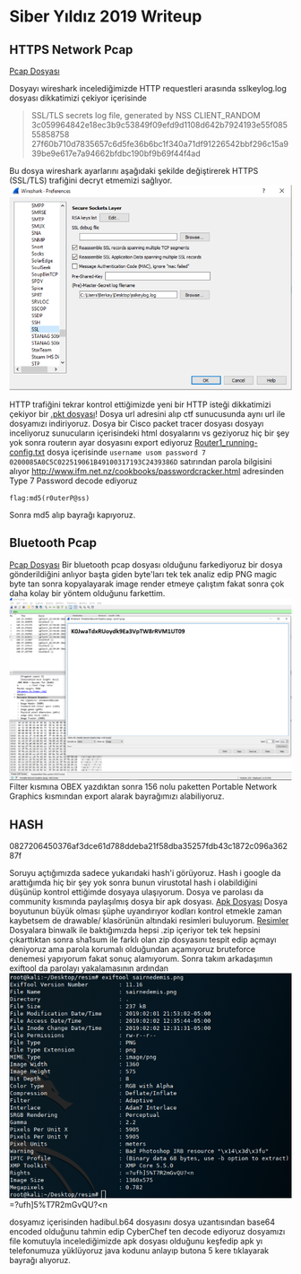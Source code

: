 # Siber Yıldız 2019 Writeup

## HTTPS Network Pcap

[Pcap Dosyası](network-150.pcap)

Dosyayı wireshark incelediğimizde HTTP requestleri arasında sslkeylog.log dosyası dikkatimizi çekiyor içerisinde 

> SSL/TLS secrets log file, generated by NSS CLIENT_RANDOM
> 3c059964842e18ec3b9c53849f09efd9d1108d642b7924193e55f08555858758
> 27f60b710d7835657c6d5fe36b6bc1f340a71df91226542bbf296c15a939be9e617e7a94662bfdbc190bf9b69f44f4ad

Bu dosya wireshark ayarlarını aşağıdaki şekilde değiştirerek HTTPS (SSL/TLS) trafiğini decryt etmemizi sağlıyor.
![enter image description here](pcap150-1.png)

HTTP trafiğini tekrar kontrol ettiğimizde yeni bir HTTP isteği dikkatimizi çekiyor bir [.pkt dosyası](network-150.pkt)! 
Dosya url adresini alıp ctf sunucusunda aynı url ile dosyamızı indiriyoruz.
Dosya bir Cisco packet tracer dosyası dosyayı inceliyoruz sunucuların içerisindeki html dosyalarını vs geziyoruz hiç bir şey yok sonra routerın ayar dosyasını export ediyoruz [Router1_running-config.txt](Router1_running-config.txt) dosya içerisinde 
`username usom password 7 0200085A0C5C022519061B49100317193C2439386D`
satırından parola bilgisini alıyor http://www.ifm.net.nz/cookbooks/passwordcracker.html adresinden Type 7 Password decode ediyoruz

    flag:md5(r0uterP@ss)
Sonra md5 alıp bayrağı kapıyoruz.

## Bluetooth Pcap
[Pcap Dosyası](usom1.pcap)
Bir bluetooth pcap dosyası olduğunu farkediyoruz bir dosya gönderildiğini anlıyor başta giden byte'ları tek tek analiz edip PNG magic byte tan sonra kopyalayarak image render etmeye çalıştım fakat sonra çok daha kolay bir yöntem olduğunu farkettim.
![enter image description here](bluetooth.png)
Filter kısmına OBEX yazdıktan sonra 156 nolu paketten Portable Network Graphics kısmından export alarak bayrağımızı alabiliyoruz.

## HASH

0827206450376af3dce61d788ddeba21f58dba35257fdb43c1872c096a36287f

Soruyu açtığımızda sadece yukarıdaki hash'i görüyoruz. Hash i google da arattığımda hiç bir şey yok sonra bunun virustotal hash i olabildiğini düşünüp kontrol ettiğimde dosyaya ulaşıyorum. Dosya ve parolası da community kısmında paylaşılmış dosya bir apk dosyası. [Apk Dosyası](puzzles.apk)
Dosya boyutunun büyük olması şüphe uyandırıyor kodları kontrol etmekle zaman kaybetsem de drawable/ klasörünün altındaki resimleri buluyorum. [Resimler](resim.rar)
Dosyalara binwalk ile baktığımızda hepsi .zip içeriyor tek tek hepsini çıkarttıktan sonra sha1sum ile farklı olan zip dosyasını tespit edip açmayı deniyoruz ama parola korumalı olduğundan açamıyoruz bruteforce denemesi yapıyorum fakat sonuç alamıyorum. Sonra takım arkadaşımın exiftool da parolayı yakalamasının ardından
![enter image description here](sair.png)
    =?ufh]5%T7R2mGvQU?<n

 dosyamız içerisinden hadibul.b64 dosyasını dosya uzantısından base64 encoded olduğunu tahmin edip CyberChef ten decode ediyoruz dosyamızı file komutuyla incelediğimizde apk dosyası olduğunu keşfedip apk yı telefonumuza yüklüyoruz java kodunu anlayıp butona 5 kere tıklayarak bayrağı alıyoruz.
